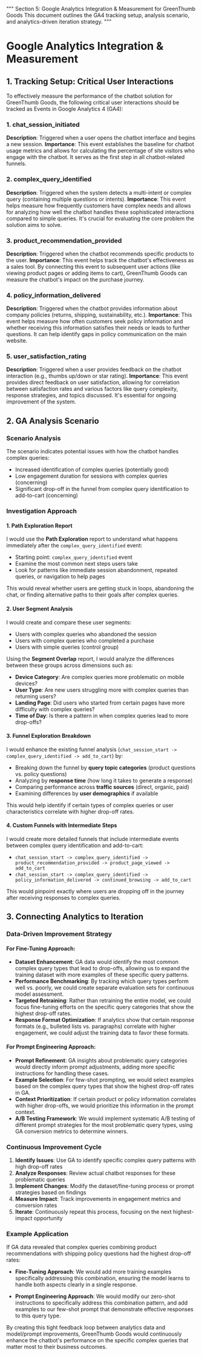 """
Section 5: Google Analytics Integration & Measurement for GreenThumb Goods
This document outlines the GA4 tracking setup, analysis scenario, and analytics-driven iteration strategy.
"""

# Google Analytics Integration & Measurement

## 1. Tracking Setup: Critical User Interactions

To effectively measure the performance of the chatbot solution for GreenThumb Goods, the following critical user interactions should be tracked as Events in Google Analytics 4 (GA4):

### 1. chat_session_initiated
**Description**: Triggered when a user opens the chatbot interface and begins a new session.
**Importance**: This event establishes the baseline for chatbot usage metrics and allows for calculating the percentage of site visitors who engage with the chatbot. It serves as the first step in all chatbot-related funnels.

### 2. complex_query_identified
**Description**: Triggered when the system detects a multi-intent or complex query (containing multiple questions or intents).
**Importance**: This event helps measure how frequently customers have complex needs and allows for analyzing how well the chatbot handles these sophisticated interactions compared to simple queries. It's crucial for evaluating the core problem the solution aims to solve.

### 3. product_recommendation_provided
**Description**: Triggered when the chatbot recommends specific products to the user.
**Importance**: This event helps track the chatbot's effectiveness as a sales tool. By connecting this event to subsequent user actions (like viewing product pages or adding items to cart), GreenThumb Goods can measure the chatbot's impact on the purchase journey.

### 4. policy_information_delivered
**Description**: Triggered when the chatbot provides information about company policies (returns, shipping, sustainability, etc.).
**Importance**: This event helps measure how often customers seek policy information and whether receiving this information satisfies their needs or leads to further questions. It can help identify gaps in policy communication on the main website.

### 5. user_satisfaction_rating
**Description**: Triggered when a user provides feedback on the chatbot interaction (e.g., thumbs up/down or star rating).
**Importance**: This event provides direct feedback on user satisfaction, allowing for correlation between satisfaction rates and various factors like query complexity, response strategies, and topics discussed. It's essential for ongoing improvement of the system.

## 2. GA Analysis Scenario

### Scenario Analysis
The scenario indicates potential issues with how the chatbot handles complex queries:
- Increased identification of complex queries (potentially good)
- Low engagement duration for sessions with complex queries (concerning)
- Significant drop-off in the funnel from complex query identification to add-to-cart (concerning)

### Investigation Approach

#### 1. Path Exploration Report
I would use the **Path Exploration** report to understand what happens immediately after the `complex_query_identified` event:
- Starting point: `complex_query_identified` event
- Examine the most common next steps users take
- Look for patterns like immediate session abandonment, repeated queries, or navigation to help pages

This would reveal whether users are getting stuck in loops, abandoning the chat, or finding alternative paths to their goals after complex queries.

#### 2. User Segment Analysis
I would create and compare these user segments:
- Users with complex queries who abandoned the session
- Users with complex queries who completed a purchase
- Users with simple queries (control group)

Using the **Segment Overlap** report, I would analyze the differences between these groups across dimensions such as:
- **Device Category**: Are complex queries more problematic on mobile devices?
- **User Type**: Are new users struggling more with complex queries than returning users?
- **Landing Page**: Did users who started from certain pages have more difficulty with complex queries?
- **Time of Day**: Is there a pattern in when complex queries lead to more drop-offs?

#### 3. Funnel Exploration Breakdown
I would enhance the existing funnel analysis (`chat_session_start -> complex_query_identified -> add_to_cart`) by:
- Breaking down the funnel by **query topic categories** (product questions vs. policy questions)
- Analyzing by **response time** (how long it takes to generate a response)
- Comparing performance across **traffic sources** (direct, organic, paid)
- Examining differences by **user demographics** if available

This would help identify if certain types of complex queries or user characteristics correlate with higher drop-off rates.

#### 4. Custom Funnels with Intermediate Steps
I would create more detailed funnels that include intermediate events between complex query identification and add-to-cart:
- `chat_session_start -> complex_query_identified -> product_recommendation_provided -> product_page_viewed -> add_to_cart`
- `chat_session_start -> complex_query_identified -> policy_information_delivered -> continued_browsing -> add_to_cart`

This would pinpoint exactly where users are dropping off in the journey after receiving responses to complex queries.

## 3. Connecting Analytics to Iteration

### Data-Driven Improvement Strategy

#### For Fine-Tuning Approach:
- **Dataset Enhancement**: GA data would identify the most common complex query types that lead to drop-offs, allowing us to expand the training dataset with more examples of these specific query patterns.
- **Performance Benchmarking**: By tracking which query types perform well vs. poorly, we could create separate evaluation sets for continuous model assessment.
- **Targeted Retraining**: Rather than retraining the entire model, we could focus fine-tuning efforts on the specific query categories that show the highest drop-off rates.
- **Response Format Optimization**: If analytics show that certain response formats (e.g., bulleted lists vs. paragraphs) correlate with higher engagement, we could adjust the training data to favor these formats.

#### For Prompt Engineering Approach:
- **Prompt Refinement**: GA insights about problematic query categories would directly inform prompt adjustments, adding more specific instructions for handling these cases.
- **Example Selection**: For few-shot prompting, we would select examples based on the complex query types that show the highest drop-off rates in GA.
- **Context Prioritization**: If certain product or policy information correlates with higher drop-offs, we would prioritize this information in the prompt context.
- **A/B Testing Framework**: We would implement systematic A/B testing of different prompt strategies for the most problematic query types, using GA conversion metrics to determine winners.

### Continuous Improvement Cycle

1. **Identify Issues**: Use GA to identify specific complex query patterns with high drop-off rates
2. **Analyze Responses**: Review actual chatbot responses for these problematic queries
3. **Implement Changes**: Modify the dataset/fine-tuning process or prompt strategies based on findings
4. **Measure Impact**: Track improvements in engagement metrics and conversion rates
5. **Iterate**: Continuously repeat this process, focusing on the next highest-impact opportunity

### Example Application

If GA data revealed that complex queries combining product recommendations with shipping policy questions had the highest drop-off rates:

- **Fine-Tuning Approach**: We would add more training examples specifically addressing this combination, ensuring the model learns to handle both aspects clearly in a single response.

- **Prompt Engineering Approach**: We would modify our zero-shot instructions to specifically address this combination pattern, and add examples to our few-shot prompt that demonstrate effective responses to this query type.

By creating this tight feedback loop between analytics data and model/prompt improvements, GreenThumb Goods would continuously enhance the chatbot's performance on the specific complex queries that matter most to their business outcomes.
